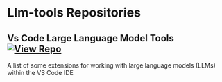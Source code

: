 # Llm-tools Repositories

## Vs Code Large Language Model Tools [![View Repo](https://img.shields.io/badge/view-repo-green)](https://github.com/danielrosehill/VS-Code-LLM-Tools)
A list of some extensions for working with large language models (LLMs) within the VS Code IDE

